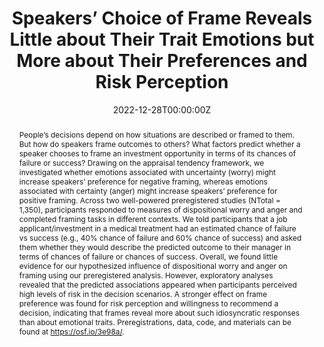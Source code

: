 ---
abstract: People’s decisions depend on how situations are described or framed to them. But how do speakers frame outcomes to others? What factors predict whether a speaker chooses to frame an investment opportunity in terms of its chances of failure or success? Drawing on the appraisal tendency framework, we investigated whether emotions associated with uncertainty (worry) might increase speakers’ preference for negative framing, whereas emotions associated with certainty (anger) might increase speakers’ preference for positive framing. Across two well-powered preregistered studies (NTotal = 1,350), participants responded to measures of dispositional worry and anger and completed framing tasks in different contexts. We told participants that a job applicant/investment in a medical treatment had an estimated chance of failure vs success (e.g., 40% chance of failure and 60% chance of success) and asked them whether they would describe the predicted outcome to their manager in terms of chances of failure or chances of success. Overall, we found little evidence for our hypothesized influence of dispositional worry and anger on framing using our preregistered analysis. However, exploratory analyses revealed that the predicted associations appeared when participants perceived high levels of risk in the decision scenarios. A stronger effect on frame preference was found for risk perception and willingness to recommend a decision, indicating that frames reveal more about such idiosyncratic responses than about emotional traits. Preregistrations, data, code, and materials can be found at https://osf.io/3e98a/.
authors:
- Mayiwar, L., & Løhre, E.
date: "2022-12-28T00:00:00Z"
doi: "https://doi.org/10.1525/collabra.57704"
featured: true
image:
  focal_point: ""
  preview_only: false
projects: []
publication: '*Collabra: Psychology*'
publication_short: ""
publication_types:
- "3"
publishDate: "2022-12-28T00:00:00Z"
slides: #
summary: 
title: "Speakers’ Choice of Frame Reveals Little about Their Trait Emotions but More about Their Preferences and Risk Perception"
url_code: ""
url_dataset: ""
url_pdf: ""
url_poster: ""
url_project: ""
url_slides: ""
url_source: #
url_video: ""
---